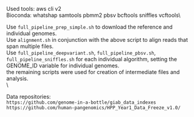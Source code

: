 Used tools:
aws cli v2\
Bioconda: whatshap samtools pbmm2 pbsv bcftools sniffles vcftools\


Use `full_pipeline_prep_simple.sh` to download the reference and individual genomes.\
Use `alignment.sh` in conjunction with the above script to align reads that span multiple files.\
Use `full_pipeline_deepvariant.sh`, `full_pipeline_pbsv.sh`, `full_pipeline_sniffles.sh` for each individual algorithm, setting the GENOME_ID variable for individual genomes.\
the remaining scripts were used for creation of intermediate files and analysis.\
\

Data repositories:\
`https://github.com/genome-in-a-bottle/giab_data_indexes`\
`https://github.com/human-pangenomics/HPP_Year1_Data_Freeze_v1.0/`